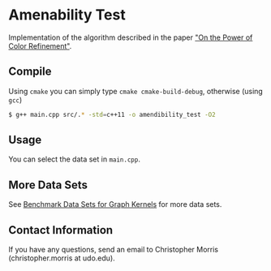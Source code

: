 # Amenability Test ###
Implementation of the algorithm described in the paper ["On the Power of Color Refinement"](https://link.springer.com/chapter/10.1007/978-3-319-22177-9_26).

## Compile
Using `cmake` you can simply type `cmake cmake-build-debug`, otherwise (using `gcc`)

```Bash
$ g++ main.cpp src/.* -std=c++11 -o amendibility_test -O2
```
## Usage
You can select the data set in `main.cpp`.

## More Data Sets
See [Benchmark Data Sets for Graph Kernels](http://graphkernels.cs.tu-dortmund.de) for more data sets.

## Contact Information
If you have any questions, send an email to Christopher Morris (christopher.morris at udo.edu).
